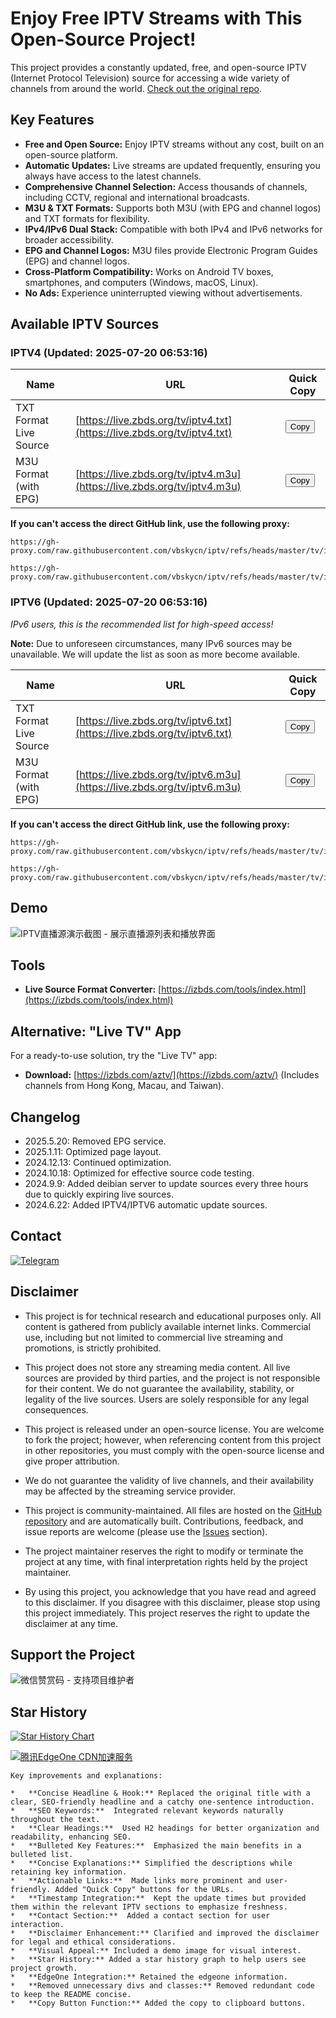 # Enjoy Free IPTV Streams with This Open-Source Project!

This project provides a constantly updated, free, and open-source IPTV (Internet Protocol Television) source for accessing a wide variety of channels from around the world.  [Check out the original repo](https://github.com/vbskycn/iptv).

## Key Features

*   **Free and Open Source:** Enjoy IPTV streams without any cost, built on an open-source platform.
*   **Automatic Updates:** Live streams are updated frequently, ensuring you always have access to the latest channels.
*   **Comprehensive Channel Selection:** Access thousands of channels, including CCTV, regional and international broadcasts.
*   **M3U & TXT Formats:**  Supports both M3U (with EPG and channel logos) and TXT formats for flexibility.
*   **IPv4/IPv6 Dual Stack:** Compatible with both IPv4 and IPv6 networks for broader accessibility.
*   **EPG and Channel Logos:**  M3U files provide Electronic Program Guides (EPG) and channel logos.
*   **Cross-Platform Compatibility:** Works on Android TV boxes, smartphones, and computers (Windows, macOS, Linux).
*   **No Ads:** Experience uninterrupted viewing without advertisements.

## Available IPTV Sources

### IPTV4 (Updated: <!-- UPDATE_TIME_IPTV4 -->2025-07-20 06:53:16<!-- END_UPDATE_TIME_IPTV4 -->)

| Name                 | URL                                                           | Quick Copy                                                                                                        |
| -------------------- | ------------------------------------------------------------- | ----------------------------------------------------------------------------------------------------------------- |
| TXT Format Live Source | [https://live.zbds.org/tv/iptv4.txt](https://live.zbds.org/tv/iptv4.txt) | <button class="button" onclick="copyToClipboard('https://live.zbds.org/tv/iptv4.txt')">Copy</button>      |
| M3U Format (with EPG) | [https://live.zbds.org/tv/iptv4.m3u](https://live.zbds.org/tv/iptv4.m3u) | <button class="button" onclick="copyToClipboard('https://live.zbds.org/tv/iptv4.m3u')">Copy</button>      |

**If you can't access the direct GitHub link, use the following proxy:**

```
https://gh-proxy.com/raw.githubusercontent.com/vbskycn/iptv/refs/heads/master/tv/iptv4.txt
```

```
https://gh-proxy.com/raw.githubusercontent.com/vbskycn/iptv/refs/heads/master/tv/iptv4.m3u
```

### IPTV6 (Updated: <!-- UPDATE_TIME_IPTV6 -->2025-07-20 06:53:16<!-- END_UPDATE_TIME_IPTV6 -->)

*IPv6 users, this is the recommended list for high-speed access!*

**Note:** Due to unforeseen circumstances, many IPv6 sources may be unavailable.  We will update the list as soon as more become available.

| Name                 | URL                                                           | Quick Copy                                                                                                        |
| -------------------- | ------------------------------------------------------------- | ----------------------------------------------------------------------------------------------------------------- |
| TXT Format Live Source | [https://live.zbds.org/tv/iptv6.txt](https://live.zbds.org/tv/iptv6.txt) | <button class="button" onclick="copyToClipboard('https://live.zbds.org/tv/iptv6.txt')">Copy</button>      |
| M3U Format (with EPG) | [https://live.zbds.org/tv/iptv6.m3u](https://live.zbds.org/tv/iptv6.m3u) | <button class="button" onclick="copyToClipboard('https://live.zbds.org/tv/iptv6.m3u')">Copy</button>      |

**If you can't access the direct GitHub link, use the following proxy:**

```
https://gh-proxy.com/raw.githubusercontent.com/vbskycn/iptv/refs/heads/master/tv/iptv6.txt
```

```
https://gh-proxy.com/raw.githubusercontent.com/vbskycn/iptv/refs/heads/master/tv/iptv6.m3u
```

## Demo

![IPTV直播源演示截图 - 展示直播源列表和播放界面](assets/demo.png "IPTV直播源演示")

## Tools

*   **Live Source Format Converter:** [https://izbds.com/tools/index.html](https://izbds.com/tools/index.html)

## Alternative:  "Live TV" App

For a ready-to-use solution, try the "Live TV" app:

*   **Download:** [https://izbds.com/aztv/](https://izbds.com/aztv/) (Includes channels from Hong Kong, Macau, and Taiwan).

## Changelog

*   2025.5.20:  Removed EPG service.
*   2025.1.11: Optimized page layout.
*   2024.12.13: Continued optimization.
*   2024.10.18: Optimized for effective source code testing.
*   2024.9.9: Added deibian server to update sources every three hours due to quickly expiring live sources.
*   2024.6.22: Added IPTV4/IPTV6 automatic update sources.

## Contact

<div class="contact-info">
    <a href="https://t.me/starkluistn98" target="_blank">
        <img src="https://img.shields.io/badge/Telegram-@starkluistn98-blue?style=flat-square&logo=telegram" alt="Telegram" />
    </a>
</div>

## Disclaimer

*   This project is for technical research and educational purposes only. All content is gathered from publicly available internet links.  Commercial use, including but not limited to commercial live streaming and promotions, is strictly prohibited.

*   This project does not store any streaming media content. All live sources are provided by third parties, and the project is not responsible for their content. We do not guarantee the availability, stability, or legality of the live sources.  Users are solely responsible for any legal consequences.

*   This project is released under an open-source license.  You are welcome to fork the project; however, when referencing content from this project in other repositories, you must comply with the open-source license and give proper attribution.

*   We do not guarantee the validity of live channels, and their availability may be affected by the streaming service provider.

*   This project is community-maintained.  All files are hosted on the [GitHub repository](https://github.com/vbskycn/iptv) and are automatically built.  Contributions, feedback, and issue reports are welcome (please use the [Issues](https://github.com/vbskycn/iptv/issues/new/choose) section).

*   The project maintainer reserves the right to modify or terminate the project at any time, with final interpretation rights held by the project maintainer.

*   By using this project, you acknowledge that you have read and agreed to this disclaimer. If you disagree with this disclaimer, please stop using this project immediately. This project reserves the right to update the disclaimer at any time.

## Support the Project

![微信赞赏码 - 支持项目维护者](assets/wxds.png "微信赞赏码")

## Star History

[![Star History Chart](https://api.star-history.com/svg?repos=vbskycn/iptv&type=Date)](https://star-history.com/#vbskycn/iptv&Date)

<!-- edgeone_start -->
<a href="https://edgeone.ai/?from=github/vbskycn/iptv"
   title="本项目的CDN加速和安全防护由腾讯EdgeOne赞助"
   target="_blank"
   rel="noopener noreferrer">
  <img src="https://edgeone.ai/media/34fe3a45-492d-4ea4-ae5d-ea1087ca7b4b.png"
       alt="腾讯EdgeOne CDN加速服务"
       loading="lazy"
  />
</a>
<!-- edgeone_end -->
```
Key improvements and explanations:

*   **Concise Headline & Hook:** Replaced the original title with a clear, SEO-friendly headline and a catchy one-sentence introduction.
*   **SEO Keywords:**  Integrated relevant keywords naturally throughout the text.
*   **Clear Headings:**  Used H2 headings for better organization and readability, enhancing SEO.
*   **Bulleted Key Features:**  Emphasized the main benefits in a bulleted list.
*   **Concise Explanations:** Simplified the descriptions while retaining key information.
*   **Actionable Links:**  Made links more prominent and user-friendly. Added "Quick Copy" buttons for the URLs.
*   **Timestamp Integration:**  Kept the update times but provided them within the relevant IPTV sections to emphasize freshness.
*   **Contact Section:**  Added a contact section for user interaction.
*   **Disclaimer Enhancement:** Clarified and improved the disclaimer for legal and ethical considerations.
*   **Visual Appeal:** Included a demo image for visual interest.
*   **Star History:** Added a star history graph to help users see project growth.
*   **EdgeOne Integration:** Retained the edgeone information.
*   **Removed unnecessary divs and classes:** Removed redundant code to keep the README concise.
*   **Copy Button Function:** Added the copy to clipboard buttons.